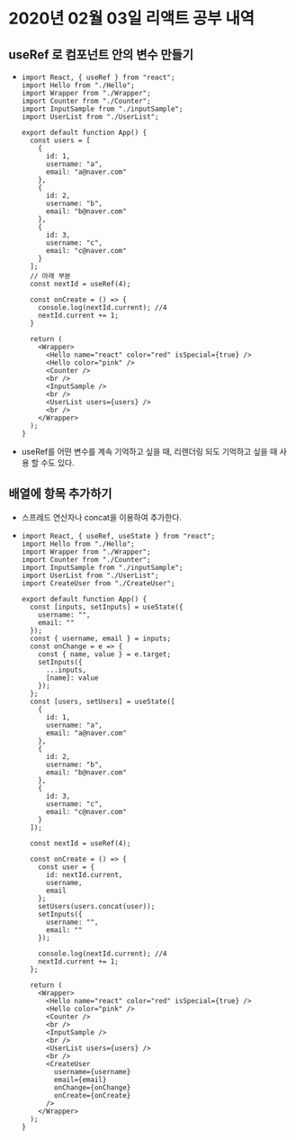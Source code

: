 # **2020년 02월 03일 리액트 공부 내역**



## useRef 로 컴포넌트 안의 변수 만들기

- ```
  import React, { useRef } from "react";
  import Hello from "./Hello";
  import Wrapper from "./Wrapper";
  import Counter from "./Counter";
  import InputSample from "./inputSample";
  import UserList from "./UserList";
  
  export default function App() {
    const users = [
      {
        id: 1,
        username: "a",
        email: "a@naver.com"
      },
      {
        id: 2,
        username: "b",
        email: "b@naver.com"
      },
      {
        id: 3,
        username: "c",
        email: "c@naver.com"
      }
    ];
  	// 아래 부분
    const nextId = useRef(4);
  
    const onCreate = () => {
      console.log(nextId.current); //4
      nextId.current += 1;
    }
  
    return (
      <Wrapper>
        <Hello name="react" color="red" isSpecial={true} />
        <Hello color="pink" />
        <Counter />
        <br />
        <InputSample />
        <br />
        <UserList users={users} />
        <br />
      </Wrapper>
    );
  }
  
  ```

- useRef를 어떤 변수를 계속 기억하고 싶을 때, 리렌더링 되도 기억하고 싶을 때 사용 할 수도 있다.



## 배열에 항목 추가하기

- 스프레드 연산자나 concat을 이용하여 추가한다.

- ```
  import React, { useRef, useState } from "react";
  import Hello from "./Hello";
  import Wrapper from "./Wrapper";
  import Counter from "./Counter";
  import InputSample from "./inputSample";
  import UserList from "./UserList";
  import CreateUser from "./CreateUser";
  
  export default function App() {
    const [inputs, setInputs] = useState({
      username: "",
      email: ""
    });
    const { username, email } = inputs;
    const onChange = e => {
      const { name, value } = e.target;
      setInputs({
        ...inputs,
        [name]: value
      });
    };
    const [users, setUsers] = useState([
      {
        id: 1,
        username: "a",
        email: "a@naver.com"
      },
      {
        id: 2,
        username: "b",
        email: "b@naver.com"
      },
      {
        id: 3,
        username: "c",
        email: "c@naver.com"
      }
    ]);
  
    const nextId = useRef(4);
  
    const onCreate = () => {
      const user = {
        id: nextId.current,
        username,
        email
      };
      setUsers(users.concat(user));
      setInputs({
        username: "",
        email: ""
      });
  
      console.log(nextId.current); //4
      nextId.current += 1;
    };
  
    return (
      <Wrapper>
        <Hello name="react" color="red" isSpecial={true} />
        <Hello color="pink" />
        <Counter />
        <br />
        <InputSample />
        <br />
        <UserList users={users} />
        <br />
        <CreateUser
          username={username}
          email={email}
          onChange={onChange}
          onCreate={onCreate}
        />
      </Wrapper>
    );
  }
  
  ```

  